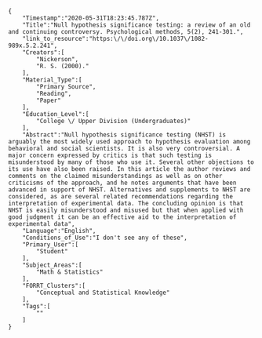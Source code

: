 
    {
        "Timestamp":"2020-05-31T18:23:45.787Z",
        "Title":"Null hypothesis significance testing: a review of an old and continuing controversy. Psychological methods, 5(2), 241-301.",
        "link_to_resource":"https:\/\/doi.org\/10.1037\/1082-989x.5.2.241",
        "Creators":[
            "Nickerson",
            "R. S. (2000)."
        ],
        "Material_Type":[
            "Primary Source",
            "Reading",
            "Paper"
        ],
        "Education_Level":[
            "College \/ Upper Division (Undergraduates)"
        ],
        "Abstract":"Null hypothesis significance testing (NHST) is arguably the most widely used approach to hypothesis evaluation among behavioral and social scientists. It is also very controversial. A major concern expressed by critics is that such testing is misunderstood by many of those who use it. Several other objections to its use have also been raised. In this article the author reviews and comments on the claimed misunderstandings as well as on other criticisms of the approach, and he notes arguments that have been advanced in support of NHST. Alternatives and supplements to NHST are considered, as are several related recommendations regarding the interpretation of experimental data. The concluding opinion is that NHST is easily misunderstood and misused but that when applied with good judgment it can be an effective aid to the interpretation of experimental data",
        "Language":"English",
        "Conditions_of_Use":"I don't see any of these",
        "Primary_User":[
            "Student"
        ],
        "Subject_Areas":[
            "Math & Statistics"
        ],
        "FORRT_Clusters":[
            "Conceptual and Statistical Knowledge"
        ],
        "Tags":[
            ""
        ]
    }
